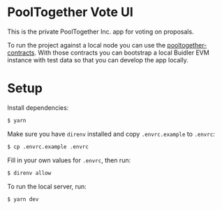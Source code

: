 # PoolTogether Vote UI

This is the private PoolTogether Inc. app for voting on proposals.

To run the project against a local node you can use the [pooltogether-contracts](https://github.com/pooltogether/pooltogether-contracts/tree/version-3). With those contracts you can bootstrap a local Buidler EVM instance with test data so that you can develop the app locally.

# Setup

Install dependencies:

```bash
$ yarn
```

Make sure you have `direnv` installed and copy `.envrc.example` to `.envrc`:

```bash
$ cp .envrc.example .envrc
```

Fill in your own values for `.envrc`, then run:

```bash
$ direnv allow
```

To run the local server, run:

```
$ yarn dev
```
